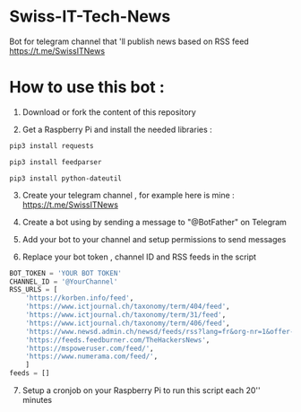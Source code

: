 # Swiss-IT-Tech-News
Bot for telegram channel that 'll publish news based on RSS feed
https://t.me/SwissITNews

# How to use this bot :

1) Download or fork the content of this repository

2) Get a Raspberry Pi and install the needed libraries : 

```python
pip3 install requests
```

```python
pip3 install feedparser
```

```
pip3 install python-dateutil
```

3) Create your telegram channel , for example here is mine : 
https://t.me/SwissITNews

4) Create a bot using by sending a message to "@BotFather" on Telegram

5) Add your bot to your channel and setup permissions to send messages

6) Replace your bot token , channel ID and RSS feeds in the script 

```python
BOT_TOKEN = 'YOUR BOT TOKEN'
CHANNEL_ID = '@YourChannel'
RSS_URLS = [
    'https://korben.info/feed',
    'https://www.ictjournal.ch/taxonomy/term/404/feed',
    'https://www.ictjournal.ch/taxonomy/term/31/feed',
    'https://www.ictjournal.ch/taxonomy/term/406/feed',
    'https://www.newsd.admin.ch/newsd/feeds/rss?lang=fr&org-nr=1&offer-nr=308',
    'https://feeds.feedburner.com/TheHackersNews',
    'https://mspoweruser.com/feed/',
    'https://www.numerama.com/feed/',
    ]
feeds = []
```

7) Setup a cronjob on your Raspberry Pi to run this script each 20'' minutes 